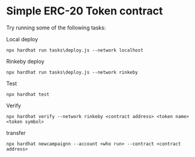 # Simple ERC-20 Token contract

Try running some of the following tasks:

Local deploy
```shell
npx hardhat run tasks\deploy.js --network localhost
```

Rinkeby deploy
```shell
npx hardhat run tasks\deploy.js --network rinkeby
```

Test
```shell
npx hardhat test
```

Verify
```shell
npx hardhat verify --network rinkeby <contract address> <token name> <token symbol>
```

transfer
```shell
npx hardhat newcampaignn --account <who run> --contract <contract address>
```